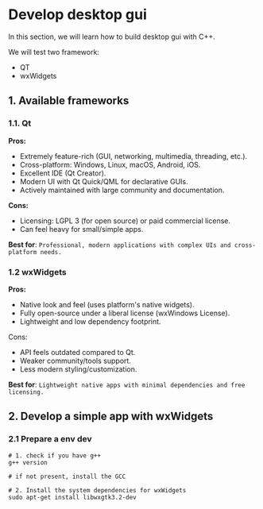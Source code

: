 # Develop desktop gui

In this section, we will learn how to build desktop gui with C++.

We will test two framework:
- QT
- wxWidgets


## 1. Available frameworks

### 1.1. Qt

**Pros:**
- Extremely feature-rich (GUI, networking, multimedia, threading, etc.).
- Cross-platform: Windows, Linux, macOS, Android, iOS.
- Excellent IDE (Qt Creator).
- Modern UI with Qt Quick/QML for declarative GUIs.
- Actively maintained with large community and documentation.

**Cons:**

- Licensing: LGPL 3 (for open source) or paid commercial license.
- Can feel heavy for small/simple apps.

**Best for**: `Professional, modern applications with complex UIs and cross-platform needs.`

### 1.2 wxWidgets

**Pros:**

- Native look and feel (uses platform's native widgets).
- Fully open-source under a liberal license (wxWindows License).
- Lightweight and low dependency footprint.

Cons:

- API feels outdated compared to Qt.
- Weaker community/tools support.
- Less modern styling/customization.

**Best for**: `Lightweight native apps with minimal dependencies and free licensing.`


## 2. Develop a simple app with  wxWidgets

### 2.1 Prepare a env dev

```shell
# 1. check if you have g++
g++ version

# if not present, install the GCC

# 2. Install the system dependencies for wxWidgets
sudo apt-get install libwxgtk3.2-dev
```